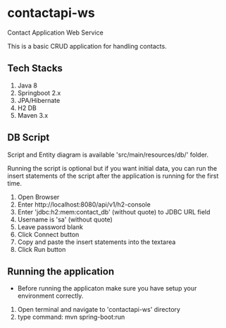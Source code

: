 # contactapi-ws
Contact Application Web Service

This is a basic CRUD application for handling contacts.

Tech Stacks
------------------
1. Java 8
2. Springboot 2.x
3. JPA/Hibernate
4. H2 DB
5. Maven 3.x

DB Script
-------------------
Script and Entity diagram is available 'src/main/resources/db/' folder. 

Running the script is optional but if you want initial data, you can run the insert statements of the script after the application is running for the first time.
1. Open Browser
2. Enter http://localhost:8080/api/v1/h2-console
3. Enter 'jdbc:h2:mem:contact_db' (without quote) to JDBC URL field
4. Username is 'sa' (without quote)
5. Leave password blank
6. Click Connect button
7. Copy and paste the insert statements into the textarea
8. Click Run button

Running the application
-------------------
* Before running the applicaton make sure you have setup your environment correctly.

1. Open terminal and navigate to 'contactapi-ws' directory
2. type command: mvn spring-boot:run
